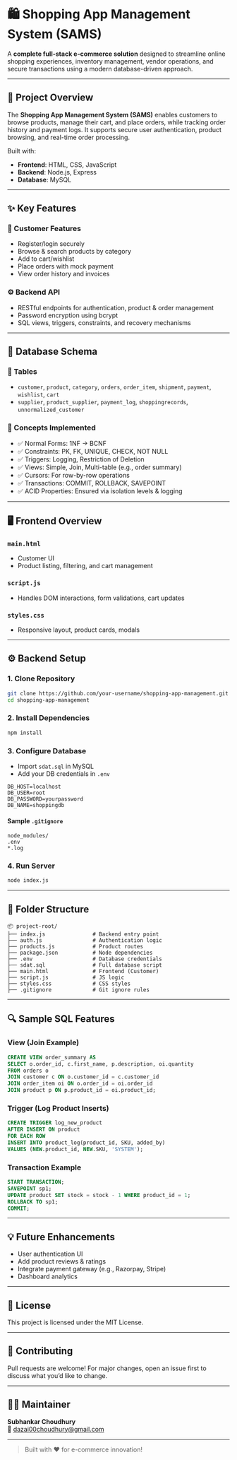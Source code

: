 
# 🛍️ Shopping App Management System (SAMS)

A **complete full-stack e-commerce solution** designed to streamline online shopping experiences, inventory management, vendor operations, and secure transactions using a modern database-driven approach.

---

## 📌 Project Overview

The **Shopping App Management System (SAMS)** enables customers to browse products, manage their cart, and place orders, while tracking order history and payment logs. It supports secure user authentication, product browsing, and real-time order processing.

Built with:
- **Frontend**: HTML, CSS, JavaScript  
- **Backend**: Node.js, Express  
- **Database**: MySQL 
---

## ✨ Key Features

### 👥 Customer Features
- Register/login securely
- Browse & search products by category
- Add to cart/wishlist
- Place orders with mock payment
- View order history and invoices

### ⚙️ Backend API
- RESTful endpoints for authentication, product & order management
- Password encryption using bcrypt
- SQL views, triggers, constraints, and recovery mechanisms

---

## 🧱 Database Schema

### 🔹 Tables
- `customer`, `product`, `category`, `orders`, `order_item`, `shipment`, `payment`, `wishlist`, `cart`
- `supplier`, `product_supplier`, `payment_log`, `shoppingrecords`, `unnormalized_customer`

### 🔹 Concepts Implemented
- ✅ Normal Forms: 1NF → BCNF  
- ✅ Constraints: PK, FK, UNIQUE, CHECK, NOT NULL  
- ✅ Triggers: Logging, Restriction of Deletion  
- ✅ Views: Simple, Join, Multi-table (e.g., order summary)  
- ✅ Cursors: For row-by-row operations  
- ✅ Transactions: COMMIT, ROLLBACK, SAVEPOINT  
- ✅ ACID Properties: Ensured via isolation levels & logging

---

## 🖥️ Frontend Overview

### `main.html`
- Customer UI  
- Product listing, filtering, and cart management

### `script.js`
- Handles DOM interactions, form validations, cart updates

### `styles.css`
- Responsive layout, product cards, modals

---

## ⚙️ Backend Setup

### 1. Clone Repository
```bash
git clone https://github.com/your-username/shopping-app-management.git
cd shopping-app-management
```

### 2. Install Dependencies
```bash
npm install
```

### 3. Configure Database

- Import `sdat.sql` in MySQL  
- Add your DB credentials in `.env`

```env
DB_HOST=localhost
DB_USER=root
DB_PASSWORD=yourpassword
DB_NAME=shoppingdb
```
#### Sample `.gitignore`
```
node_modules/
.env
*.log
```

### 4. Run Server
```bash
node index.js
```

---

## 📂 Folder Structure
```
📦 project-root/
├── index.js               # Backend entry point
├── auth.js                # Authentication logic
├── products.js            # Product routes
├── package.json           # Node dependencies
├── .env                   # Database credentials
├── sdat.sql               # Full database script
├── main.html              # Frontend (Customer)
├── script.js              # JS logic
├── styles.css             # CSS styles
├── .gitignore             # Git ignore rules
```

---

## 🔍 Sample SQL Features

### View (Join Example)
```sql
CREATE VIEW order_summary AS
SELECT o.order_id, c.first_name, p.description, oi.quantity
FROM orders o
JOIN customer c ON o.customer_id = c.customer_id
JOIN order_item oi ON o.order_id = oi.order_id
JOIN product p ON p.product_id = oi.product_id;
```

### Trigger (Log Product Inserts)
```sql
CREATE TRIGGER log_new_product
AFTER INSERT ON product
FOR EACH ROW
INSERT INTO product_log(product_id, SKU, added_by)
VALUES (NEW.product_id, NEW.SKU, 'SYSTEM');
```

### Transaction Example
```sql
START TRANSACTION;
SAVEPOINT sp1;
UPDATE product SET stock = stock - 1 WHERE product_id = 1;
ROLLBACK TO sp1;
COMMIT;
```

---

## 💡 Future Enhancements

- User authentication UI  
- Add product reviews & ratings  
- Integrate payment gateway (e.g., Razorpay, Stripe)  
- Dashboard analytics

---

## 📜 License

This project is licensed under the MIT License.

---

## 🤝 Contributing

Pull requests are welcome! For major changes, open an issue first to discuss what you’d like to change.

---

## 👨‍💻 Maintainer

**Subhankar Choudhury**  
📧 [dazai00choudhury@gmail.com](mailto:dazai00choudhury@gmail.com)

---

> Built with ❤️ for e-commerce innovation!
